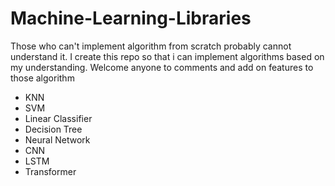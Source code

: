 # Machine-Learning-Libraries
Those who can't implement algorithm from scratch probably cannot understand it. I create this repo so that i can implement algorithms based on my understanding. Welcome anyone to comments and add on features to those algorithm 

- KNN
- SVM
- Linear Classifier
- Decision Tree
- Neural Network
- CNN
- LSTM
- Transformer

